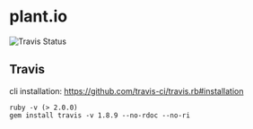 # plant.io
![Travis Status](https://api.travis-ci.org/macbubi/plantio.svg?branch=master)

## Travis
cli installation: https://github.com/travis-ci/travis.rb#installation
```
ruby -v (> 2.0.0)
gem install travis -v 1.8.9 --no-rdoc --no-ri
```
